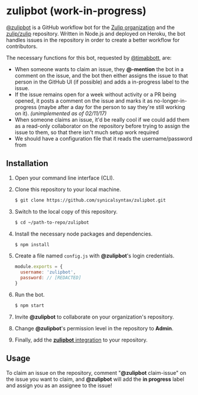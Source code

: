 # zulipbot (work-in-progress)

[@zulipbot](https://github.com/zulipbot) is a GitHub workflow bot for the
[Zulip organization](https://zulip.org) and the
[zulip/zulip](https://github.com/zulip/zulip) repository. Written in Node.js
and deployed on Heroku, the bot handles issues in the repository in order to
create a better workflow for contributors.

The necessary functions for this bot, requested by
[@timabbott](https://github.com/timabbott), are:
* When someone wants to
claim an issue, they **@-mention** the bot in a comment on the issue, and the
bot then either assigns the issue to that person in the GitHub UI (if
possible) and adds a in-progress label to the issue.
* If the issue remains
open for a week without activity or a PR being opened, it posts a comment on
the issue and marks it as no-longer-in-progress (maybe after a day for the
person to say they're still working on it). *(unimplemented as of 02/11/17)*
* When someone claims an issue, it'd be really cool if we could add them as a
read-only collaborator on the repository before trying to assign the issue
to them, so that there isn't much setup work required
* We should have a configuration file that it reads the username/password from

## Installation

1. Open your command line interface (CLI).
2. Clone this repository to your local machine.

    ```sh
    $ git clone https://github.com/synicalsyntax/zulipbot.git
    ```

3. Switch to the local copy of this repository.

    ```sh
    $ cd ~/path-to-repo/zulipbot
    ```

4. Install the necessary node packages and dependencies.

    ```sh
    $ npm install
    ```

5. Create a file named `config.js` with **@zulipbot**'s login credentials.

    ```js
    module.exports = {
      username: 'zulipbot',
      password: // [REDACTED]
    }
    ```

5. Run the bot.

    ```sh
    $ npm start
    ```

6. Invite **@zulipbot** to collaborate on your organization's repository.
7. Change **@zulipbot**'s permission level in the repository to **Admin**.
8. Finally, add the [**zulipbot** integration](https://github.com/integration/zulipbot)
to your repository.

## Usage

To claim an issue on the repository, comment "**@zulipbot** claim-issue" on
the issue you want to claim, and **@zulipbot** will add the **in progress**
label and assign you as an assignee to the issue!
